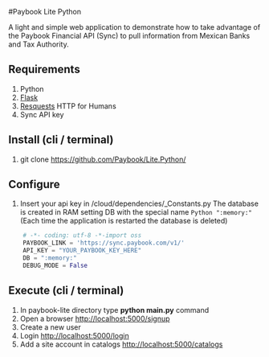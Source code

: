 #Paybook Lite Python

A light and simple web application to demonstrate how to take advantage of the Paybook Financial API (Sync) to pull information from Mexican Banks and Tax Authority.

## Requirements
1. Python
2. [Flask](http://flask.pocoo.org/)
3. [Resquests](http://docs.python-requests.org/en/master/) HTTP for Humans
4. Sync API key 

## Install (cli / terminal)
1. git clone https://github.com/Paybook/Lite.Python/

## Configure
1. Insert your api key in /cloud/dependencies/_Constants.py
   The database is created in RAM setting DB with the special name ```Python ":memory:"``` (Each time the application is restarted the database is deleted)
```Python
  	# -​*- coding: utf-8 -*​-import oss
	PAYBOOK_LINK = 'https://sync.paybook.com/v1/'
	API_KEY = "YOUR_PAYBOOK_KEY_HERE"
	DB = ":memory:"
	DEBUG_MODE = False
```

## Execute (cli / terminal)
1. In paybook-lite directory type **python main.py** command
2. Open a browser [http://localhost:5000/signup](http://localhost:5000/signup)
3. Create a new user 
4. Login [http://localhost:5000/login](http://localhost:5000/login)
5. Add a site account in catalogs [http://localhost:5000/catalogs](http://localhost:5000/catalogs)

